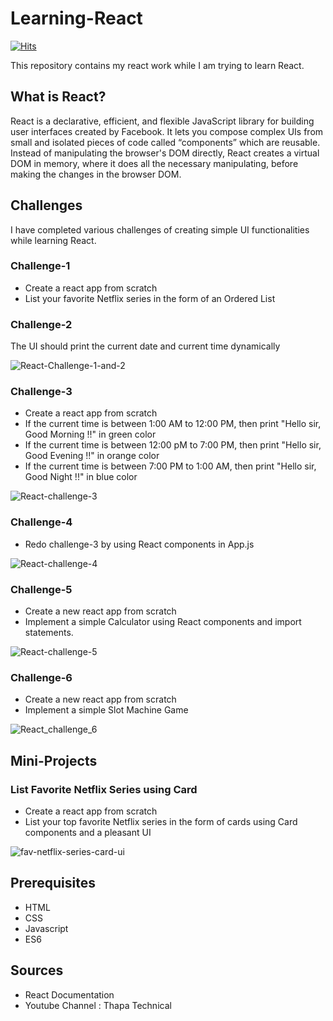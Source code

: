  # Learning-React
 
 [![Hits](https://hits.seeyoufarm.com/api/count/incr/badge.svg?url=https%3A%2F%2Fgithub.com%2FBhawana15%2Flearning-React&count_bg=%23DF3C3C&title_bg=%23555555&icon=&icon_color=%23E7E7E7&title=Repo+views&edge_flat=false)](https://hits.seeyoufarm.com)
 
 This repository contains my react work while I am trying to learn React.
 
 ## What is React?
 React is a declarative, efficient, and flexible JavaScript library for building user interfaces created by Facebook. It lets you compose complex UIs from small and isolated pieces of code called “components” which are reusable. 
 Instead of manipulating the browser's DOM directly, React creates a virtual DOM in memory, where it does all the necessary manipulating, before making the changes in the browser DOM.


 ## Challenges 
 I have completed various challenges of creating simple UI functionalities while learning React.

 ### Challenge-1
 - Create a react app from scratch
 - List your favorite Netflix series in the form of an Ordered List

 ### Challenge-2
 The UI should print the current date and current time dynamically

 ![React-Challenge-1-and-2](https://user-images.githubusercontent.com/44014956/121782283-71508e80-cbc6-11eb-9d4b-ee5a0936387b.png)


 ### Challenge-3
 - Create a react app from scratch
 - If the current time is between 1:00 AM to 12:00 PM, then print "Hello sir, Good Morning !!" in green color
 - If the current time is between 12:00 pM to 7:00 PM, then print "Hello sir, Good Evening !!" in orange color
 - If the current time is between 7:00 PM to 1:00 AM, then print "Hello sir, Good Night !!" in blue color

 ![React-challenge-3](https://user-images.githubusercontent.com/44014956/121782456-22572900-cbc7-11eb-8de2-9b070a07c150.png)

 ### Challenge-4
 - Redo challenge-3 by using React components in App.js

 ![React-challenge-4](https://user-images.githubusercontent.com/44014956/121814055-b0491780-cc8c-11eb-8959-dfc11537f4e9.png)

 ### Challenge-5
 - Create a new react app from scratch
 - Implement a simple Calculator using React components and import statements.

 ![React-challenge-5](https://user-images.githubusercontent.com/44014956/121810358-3316a600-cc7e-11eb-98d5-c6837d694a86.png)


 ### Challenge-6
 - Create a new react app from scratch
 - Implement a simple Slot Machine Game

 ![React_challenge_6](https://user-images.githubusercontent.com/44014956/122214326-98110c80-cec7-11eb-814b-2410fec6ccc6.png)

 ## Mini-Projects 

 ### List Favorite Netflix Series using Card
 - Create a react app from scratch
 - List your top favorite Netflix series in the form of cards using Card components and a pleasant UI

 ![fav-netflix-series-card-ui](https://user-images.githubusercontent.com/44014956/121913081-b6073180-cd4e-11eb-945c-61f1ad0472e1.png)

 ## Prerequisites
 - HTML
 - CSS
 - Javascript
 - ES6
 
 ## Sources
- React Documentation
- Youtube Channel : Thapa Technical

